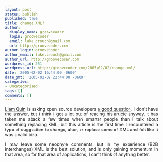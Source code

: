 ```yaml
---
layout: post
status: publish
published: true
title: change XML?
author:
  display_name: groovecoder
  login: groovecoder
  email: luke.crouch@gmail.com
  url: http://groovecoder.com
author_login: groovecoder
author_email: luke.crouch@gmail.com
author_url: http://groovecoder.com
wordpress_id: 251
wordpress_url: http://groovecoder.com/2005/02/02/change-xml/
date: '2005-02-02 16:44:00 -0600'
date_gmt: '2005-02-02 22:44:00 -0600'
categories:
- Uncategorized
tags: []
comments: []
---
```

<div style="text-align: justify;"><a href="http://www.holoweb.net/%7Eliam/">Liam Quin</a> is asking open source developers <a href="http://www.advogato.org/article/820.html">a good question</a>. I don't have the answer, but I think I got a lot out of reading his article anyway. it has taken me aback a few times when smarter people than I talk about something replacing XML, but this article is the first time I encountered a type of suggestion to change, alter, or replace some of XML and felt like it was a valid idea.</p>
<p>I may leave some neophyte comments, but in my experience (B2B interchanges) XML is the best solution, and is only gaining momentum in that area, so for that area of applications, I can't think of anything better.<br />
</div>
